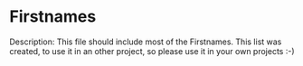 # Firstnames

Description: This file should include most of the Firstnames.
This list was created, to use it in an other project,
so please use it in your own projects :-)

